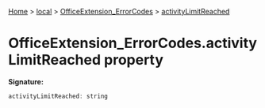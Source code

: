 [Home](./index) &gt; [local](local.md) &gt; [OfficeExtension\_ErrorCodes](local.officeextension_errorcodes.md) &gt; [activityLimitReached](local.officeextension_errorcodes.activitylimitreached.md)

# OfficeExtension\_ErrorCodes.activityLimitReached property


**Signature:**
```javascript
activityLimitReached: string
```
